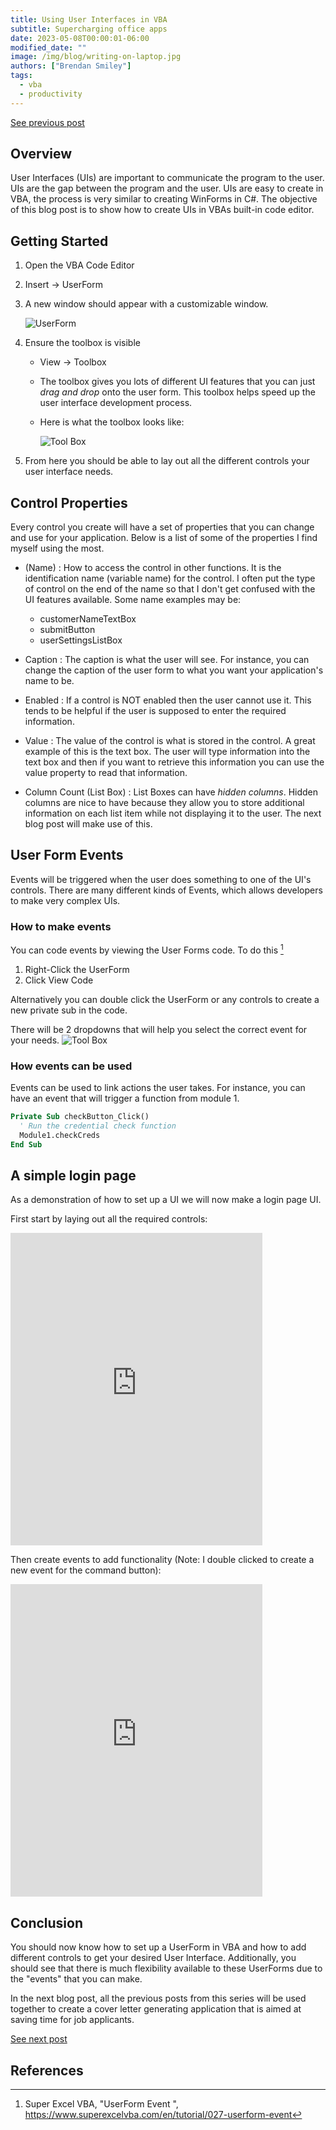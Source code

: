```yaml
---
title: Using User Interfaces in VBA
subtitle: Supercharging office apps
date: 2023-05-08T00:00:01-06:00
modified_date: ""
image: /img/blog/writing-on-laptop.jpg
authors: ["Brendan Smiley"]
tags:
  - vba
  - productivity
---
```

<a class="btn btn-secondary" href="https://schulichignite.com/blog/vba-syntax">See previous post</a>

## Overview
User Interfaces (UIs) are important to communicate the program to the user. UIs are the gap between the program and the user. UIs are easy to create in VBA, the process is very similar to creating WinForms in C#. The objective of this blog post is to show how to create UIs in VBAs built-in code editor. 

## Getting Started

1. Open the VBA Code Editor
2. Insert &#8594; UserForm
3. A new window should appear with a customizable window.
    
    ![UserForm](/img/blog/vba/userform.jpg)
   
4. Ensure the toolbox is visible 
   
   * View &#8594; Toolbox
   * The toolbox gives you lots of different UI features that you can just *drag and drop* onto the user form. This toolbox helps speed up the user interface development process. 
   * Here is what the toolbox looks like:
  
      ![Tool Box](/img/blog/vba/toolbox.jpg)

5. From here you should be able to lay out all the different controls your user interface needs.
  
## Control Properties
Every control you create will have a set of properties that you can change and use for your application. Below is a list of some of the properties I find myself using the most.

  * (Name) : How to access the control in other functions. It is the identification name (variable name) for the control. I often put the type of control on the end of the name so that I don't get confused with the UI features available. Some name examples may be:
   
    * customerNameTextBox
    * submitButton
    * userSettingsListBox
  
  * Caption : The caption is what the user will see. For instance, you can change the caption of the user form to what you want your application's name to be. 
  * Enabled : If a control is NOT enabled then the user cannot use it. This tends to be helpful if the user is supposed to enter the required information.
  * Value : The value of the control is what is stored in the control. A great example of this is the text box. The user will type information into the text box and then if you want to retrieve this information you can use the value property to read that information.
  * Column Count (List Box) : List Boxes can have *hidden columns*. Hidden columns are nice to have because they allow you to store additional information on each list item while not displaying it to the user. The next blog post will make use of this.

## User Form Events
  Events will be triggered when the user does something to one of the UI's controls. There are many different kinds of Events, which allows developers to make very complex UIs.

### How to make events
  You can code events by viewing the User Forms code. To do this [^1] 
  1. Right-Click the UserForm
  2. Click View Code
   
  Alternatively you can double click the UserForm or any controls to create a new private sub in the code.

  There will be 2 dropdowns that will help you select the correct event for your needs.
  ![Tool Box](/img/blog/vba/events.jpg)

  
### How events can be used
  Events can be used to link actions the user takes. For instance, you can have an event that will trigger a function from module 1. 
  ```vb
Private Sub checkButton_Click()
    ' Run the credential check function
    Module1.checkCreds
End Sub
  ```

## A simple login page
As a demonstration of how to set up a UI we will now make a login page UI.

  First start by laying out all the required controls:

<iframe width="80%" height="500" src="https://www.youtube.com/embed/Vdrz31d7AvQ" title="YouTube video player" frameborder="0" allow="accelerometer; autoplay; clipboard-write; encrypted-media; gyroscope; picture-in-picture; web-share" allowfullscreen></iframe>

  Then create events to add functionality (Note: I double clicked to create a new event for the command button):

<iframe width="80%" height="500" src="https://www.youtube.com/embed/q-9KuG8eRWU" title="YouTube video player" frameborder="0" allow="accelerometer; autoplay; clipboard-write; encrypted-media; gyroscope; picture-in-picture; web-share" allowfullscreen></iframe>


## Conclusion

You should now know how to set up a UserForm in VBA and how to add different controls to get your desired User Interface. Additionally, you should see that there is much flexibility available to these UserForms due to the "events" that you can make.

In the next blog post, all the previous posts from this series will be used together to create a cover letter generating application that is aimed at saving time for job applicants.


<a class="btn btn-secondary" href="https://schulichignite.com/blog/VBA-CoverLetterVBA">See next post</a>

## References
[^1]: Super Excel VBA, "UserForm Event
", https://www.superexcelvba.com/en/tutorial/027-userform-event